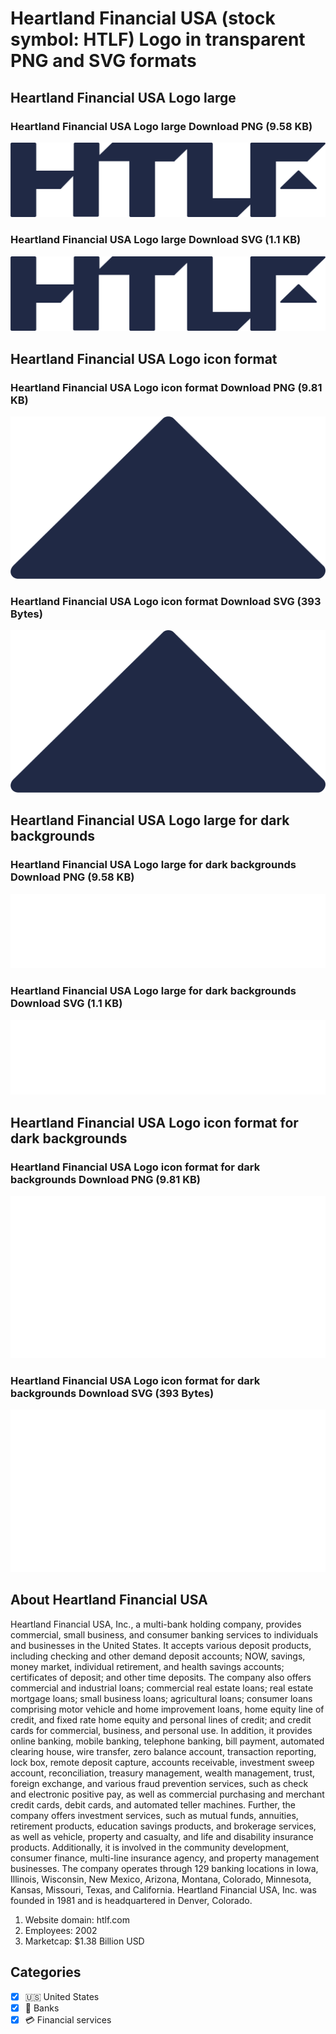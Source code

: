 # Heartland Financial USA (stock symbol: HTLF) Logo in transparent PNG and SVG formats

## Heartland Financial USA Logo large

### Heartland Financial USA Logo large Download PNG (9.58 KB)

![Heartland Financial USA Logo large Download PNG (9.58 KB)](/img/orig/HTLF_BIG-83d5d844.png)

### Heartland Financial USA Logo large Download SVG (1.1 KB)

![Heartland Financial USA Logo large Download SVG (1.1 KB)](/img/orig/HTLF_BIG-2dda05b8.svg)

## Heartland Financial USA Logo icon format

### Heartland Financial USA Logo icon format Download PNG (9.81 KB)

![Heartland Financial USA Logo icon format Download PNG (9.81 KB)](/img/orig/HTLF-991258ed.png)

### Heartland Financial USA Logo icon format Download SVG (393 Bytes)

![Heartland Financial USA Logo icon format Download SVG (393 Bytes)](/img/orig/HTLF-10579adb.svg)

## Heartland Financial USA Logo large for dark backgrounds

### Heartland Financial USA Logo large for dark backgrounds Download PNG (9.58 KB)

![Heartland Financial USA Logo large for dark backgrounds Download PNG (9.58 KB)](/img/orig/HTLF_BIG.D-0820e2bc.png)

### Heartland Financial USA Logo large for dark backgrounds Download SVG (1.1 KB)

![Heartland Financial USA Logo large for dark backgrounds Download SVG (1.1 KB)](/img/orig/HTLF_BIG.D-eba9c9a3.svg)

## Heartland Financial USA Logo icon format for dark backgrounds

### Heartland Financial USA Logo icon format for dark backgrounds Download PNG (9.81 KB)

![Heartland Financial USA Logo icon format for dark backgrounds Download PNG (9.81 KB)](/img/orig/HTLF.D-132a5483.png)

### Heartland Financial USA Logo icon format for dark backgrounds Download SVG (393 Bytes)

![Heartland Financial USA Logo icon format for dark backgrounds Download SVG (393 Bytes)](/img/orig/HTLF.D-46278a45.svg)

## About Heartland Financial USA

Heartland Financial USA, Inc., a multi-bank holding company, provides commercial, small business, and consumer banking services to individuals and businesses in the United States. It accepts various deposit products, including checking and other demand deposit accounts; NOW, savings, money market, individual retirement, and health savings accounts; certificates of deposit; and other time deposits. The company also offers commercial and industrial loans; commercial real estate loans; real estate mortgage loans; small business loans; agricultural loans; consumer loans comprising motor vehicle and home improvement loans, home equity line of credit, and fixed rate home equity and personal lines of credit; and credit cards for commercial, business, and personal use. In addition, it provides online banking, mobile banking, telephone banking, bill payment, automated clearing house, wire transfer, zero balance account, transaction reporting, lock box, remote deposit capture, accounts receivable, investment sweep account, reconciliation, treasury management, wealth management, trust, foreign exchange, and various fraud prevention services, such as check and electronic positive pay, as well as commercial purchasing and merchant credit cards, debit cards, and automated teller machines. Further, the company offers investment services, such as mutual funds, annuities, retirement products, education savings products, and brokerage services, as well as vehicle, property and casualty, and life and disability insurance products. Additionally, it is involved in the community development, consumer finance, multi-line insurance agency, and property management businesses. The company operates through 129 banking locations in Iowa, Illinois, Wisconsin, New Mexico, Arizona, Montana, Colorado, Minnesota, Kansas, Missouri, Texas, and California. Heartland Financial USA, Inc. was founded in 1981 and is headquartered in Denver, Colorado.

1. Website domain: htlf.com
2. Employees: 2002
3. Marketcap: $1.38 Billion USD


## Categories
- [x] 🇺🇸 United States
- [x] 🏦 Banks
- [x] 💳 Financial services
